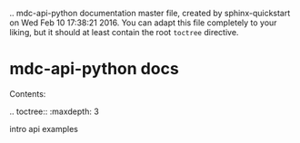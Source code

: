 .. mdc-api-python documentation master file, created by
   sphinx-quickstart on Wed Feb 10 17:38:21 2016.
   You can adapt this file completely to your liking, but it should at least
   contain the root `toctree` directive.

mdc-api-python docs
==========================

Contents:

.. toctree::
   :maxdepth: 3
   
   intro
   api
   examples
